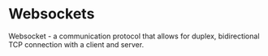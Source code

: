 # Websockets

Websocket - a communication protocol that allows for duplex, bidirectional TCP connection with a client and server.

